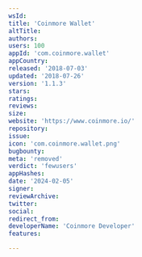 ```yaml
---
wsId: 
title: 'Coinmore Wallet'
altTitle: 
authors: 
users: 100
appId: 'com.coinmore.wallet'
appCountry: 
released: '2018-07-03'
updated: '2018-07-26'
version: '1.1.3'
stars: 
ratings: 
reviews: 
size: 
website: 'https://www.coinmore.io/'
repository: 
issue: 
icon: 'com.coinmore.wallet.png'
bugbounty: 
meta: 'removed'
verdict: 'fewusers'
appHashes: 
date: '2024-02-05'
signer: 
reviewArchive: 
twitter: 
social: 
redirect_from: 
developerName: 'Coinmore Developer'
features: 

---
```


